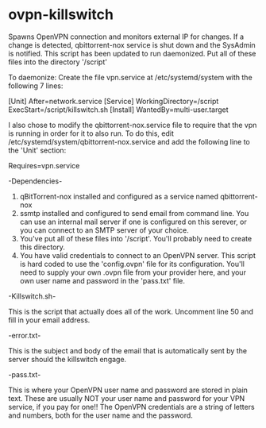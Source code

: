 # ovpn-killswitch
Spawns OpenVPN connection and monitors external IP for changes. If a change is detected, qbittorrent-nox service is shut down and the SysAdmin is notified. This script has been updated to run daemonized. Put all of these files into the directory '/script'

To daemonize:
Create the file vpn.service at /etc/systemd/system with the following 7 lines:

[Unit]
After=network.service
[Service]
WorkingDirectory=/script
ExecStart=/script/killswitch.sh
[Install]
WantedBy=multi-user.target


I also chose to modify the qbittorrent-nox.service file to require that the vpn is running in order for it to also run. To do this, edit /etc/systemd/system/qbittorrent-nox.service and add the following line to the 'Unit' section:

Requires=vpn.service
 



-Dependencies-

1) qBitTorrent-nox installed and configured as a service named qbittorrent-nox
2) ssmtp installed and configured to send email from command line. You can use an internal mail server if one is configured on this serever, or you can connect to an SMTP server of your choice.
3) You've put all of these files into '/script'. You'll probably need to create this directory.
4) You have valid credentials to connect to an OpenVPN server. This script is hard coded to use the 'config.ovpn' file for its configuration. You'll need to supply your own .ovpn file from your provider here, and your own user name and password in the 'pass.txt' file.

-Killswitch.sh-

This is the script that actually does all of the work. Uncomment line 50 and fill in your email address.

-error.txt-

This is the subject and body of the email that is automatically sent by the server should the killswitch engage.

-pass.txt-

This is where your OpenVPN user name and password are stored in plain text. These are usually NOT your user name and password for your VPN service, if you pay for one!! The OpenVPN credentials are a string of letters and numbers, both for the user name and the password.

